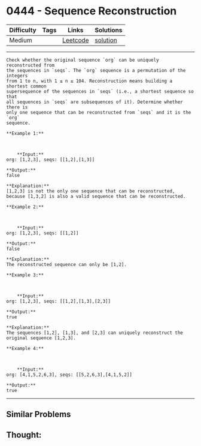 # 0444 - Sequence Reconstruction

Difficulty  | Tags | Links | Solutions
----------- | ---- | ----- | -----
Medium |  | [Leetcode](https://leetcode.com/problems/sequence-reconstruction) | [solution](https://leetcode.com/problems/sequence-reconstruction/solution/)


-----------

```
Check whether the original sequence `org` can be uniquely reconstructed from
the sequences in `seqs`. The `org` sequence is a permutation of the integers
from 1 to n, with 1 ≤ n ≤ 104. Reconstruction means building a shortest common
supersequence of the sequences in `seqs` (i.e., a shortest sequence so that
all sequences in `seqs` are subsequences of it). Determine whether there is
only one sequence that can be reconstructed from `seqs` and it is the `org`
sequence.

**Example 1:**



    **Input:**org: [1,2,3], seqs: [[1,2],[1,3]]**Output:**false**Explanation:**[1,2,3] is not the only one sequence that can be reconstructed, because [1,3,2] is also a valid sequence that can be reconstructed.

**Example 2:**



    **Input:**org: [1,2,3], seqs: [[1,2]]**Output:**false**Explanation:**The reconstructed sequence can only be [1,2].

**Example 3:**



    **Input:**org: [1,2,3], seqs: [[1,2],[1,3],[2,3]]**Output:**true**Explanation:**The sequences [1,2], [1,3], and [2,3] can uniquely reconstruct the original sequence [1,2,3].

**Example 4:**



    **Input:**org: [4,1,5,2,6,3], seqs: [[5,2,6,3],[4,1,5,2]]**Output:**true
```

-----------


## Similar Problems




## Thought:
